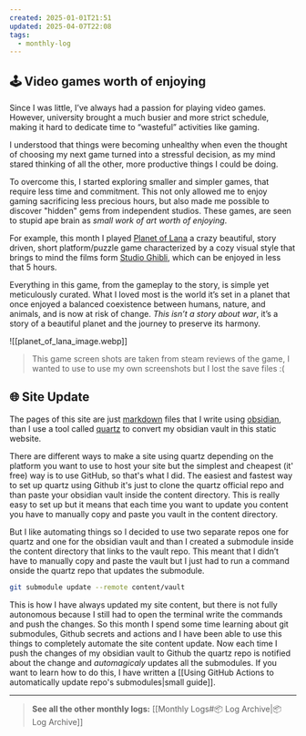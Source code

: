 ```yaml
---
created: 2025-01-01T21:51
updated: 2025-04-07T22:08
tags:
  - monthly-log
---
```

## 🕹️ Video games worth of enjoying

Since I was little, I’ve always had a passion for playing video games. However, university brought a much busier and more strict schedule, making it hard to dedicate time to “wasteful” activities like gaming.

I understood that things were becoming unhealthy when even the thought of choosing my next game turned into a stressful decision, as my mind stared thinking of all the other,  more productive things I could be doing.

To overcome this, I started exploring smaller and simpler games, that require less time and commitment. This not only allowed me to enjoy gaming sacrificing less precious hours, but also made me possible to discover "hidden" gems from independent studios. These games, are seen to stupid ape brain as *small work of art worth of enjoying*.

For example, this month I played [Planet of Lana](https://planetoflana.com) a crazy beautiful, story driven, short platform/puzzle game characterized by a cozy visual style that brings to mind the films form [Studio Ghibli](https://en.wikipedia.org/wiki/Studio_Ghibli "Studio Ghibli"), which can be enjoyed in less that 5 hours. 

Everything in this game, from the gameplay to the story, is simple yet meticulously curated. What I loved most is the world it’s set in a planet that once enjoyed a balanced coexistence between humans, nature, and animals, and is now at risk of change. *This isn’t a story about war*, it’s a story of a beautiful planet and the journey to preserve its harmony.

![[planet_of_lana_image.webp]]

>This game screen shots are taken from steam reviews of the game, I wanted to use to use my own screenshots but I lost the save files :(

## 🌐 Site Update

The pages of this site are just [markdown]() files that I write using [obsidian](https://obsidian.md/), than I use a tool called [quartz](https://quartz.jzhao.xyz/) to convert my obsidian vault in this static website. 

There are different ways to make a site using quartz depending on the platform you want to use to host your site but the simplest and cheapest (it' free) way is to use GitHub, so that's what I did. The easiest and fastest way to set up quartz using Github it's just to clone the quartz official repo and than paste your obsidian vault inside the content directory. This is really easy to set up but it means that each time you want to update you content you have to manually copy and paste you vault in the content directory.

But I like automating things so I decided to use two separate repos one for quartz and one for the obsidian vault and than I created a submodule inside the content directory that links to the vault repo. This meant that I didn’t have to manually copy and paste the vault but I just had to run a command onside the quartz repo that updates the submodule.

```bash
git submodule update --remote content/vault
```

This is how I have always updated my site content, but there is not fully autonomous because I still had to open the terminal write the commands and push the changes. So this month I spend some time learning about git submodules, Github secrets and actions and I have been able to use this things to completely automate the site content update. Now each time I push the changes of my obsidian vault to Github the quartz repo is notified about the change and *automagicaly* updates all the submodules. If you want to learn how to do this, I have written a [[Using GitHub Actions to automatically update repo's submodules|small guide]].

---

>**See all the other monthly logs:** [[Monthly Logs#📦 Log Archive|📦 Log Archive]]

